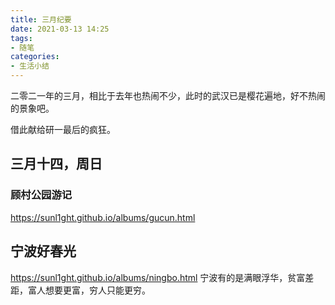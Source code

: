 ```yaml
---
title: 三月纪要
date: 2021-03-13 14:25
tags:
- 随笔
categories:
- 生活小结
---
```


二零二一年的三月，相比于去年也热闹不少，此时的武汉已是樱花遍地，好不热闹的景象吧。

借此献给研一最后的疯狂。

## 三月十四，周日
### 顾村公园游记
https://sunl1ght.github.io/albums/gucun.html

## 宁波好春光
https://sunl1ght.github.io/albums/ningbo.html
宁波有的是满眼浮华，贫富差距，富人想要更富，穷人只能更穷。
